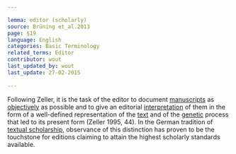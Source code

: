 ```yaml
---

lemma: editor (scholarly)
source: Brüning et_al.2013
page: §19 
language: English
categories: Basic Terminology
related_terms: Editor
contributor: wout
last_updated_by: wout
last_update: 27-02-2015
        
---
```


Following Zeller, it is the task of the editor to document [manuscripts](manuscript.html) as [objectively](objectivity.html) as possible and to give an editorial [interpretation](interpretation.html) of them in the form of a well-defined representation of the [text](text.html) and of the [genetic](genesis.html) process that led to its present form (Zeller 1995, 44). In the German tradition of [textual scholarship](textualScholarship.html), observance of this distinction has proven to be the touchstone for editions claiming to attain the highest scholarly standards available.

